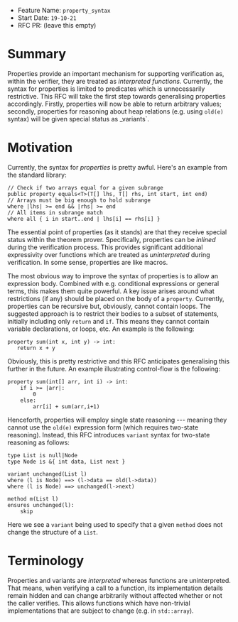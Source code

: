 - Feature Name: `property_syntax`
- Start Date: `19-10-21`
- RFC PR: (leave this empty)

# Summary

Properties provide an important mechanism for supporting verification
as, within the verifier, they are treated as _interpreted functions_.
Currently, the syntax for properties is limited to predicates which is
unnecessarily restrictive.  This RFC will take the first step towards
generalising properties accordingly.  Firstly, properties will now be
able to return arbitrary values; secondly, properties for reasoning
about heap relations (e.g. using `old(e)` syntax) will be given
special status as _variants`.

# Motivation

Currently, the syntax for _properties_ is pretty awful.  Here's an
example from the standard library:

```
// Check if two arrays equal for a given subrange
public property equals<T>(T[] lhs, T[] rhs, int start, int end)
// Arrays must be big enough to hold subrange
where |lhs| >= end && |rhs| >= end
// All items in subrange match
where all { i in start..end | lhs[i] == rhs[i] }
```

The essential point of properties (as it stands) are that they receive
special status within the theorem prover.  Specifically, properties
can be _inlined_ during the verification process. This provides
significant additional expressivity over functions which are treated
as _uninterpreted_ during verification.  In some sense, properties are
like macros.

The most obvious way to improve the syntax of properties is to allow
an expression body.  Combined with e.g. conditional expressions or
general terms, this makes them quite powerful.  A key issue arises
around what restrictions (if any) should be placed on the body of a
`property`.  Currently, properties can be recursive but, obviously,
cannot contain loops.  The suggested approach is to restrict their
bodies to a subset of statements, initially including only `return`
and `if`.  This means they cannot contain variable declarations, or
loops, etc.  An example is the following:

```Whiley
property sum(int x, int y) -> int:
   return x + y
```

Obviously, this is pretty restrictive and this RFC anticipates
generalising this further in the future.  An example illustrating
control-flow is the following:

```Whiley
property sum(int[] arr, int i) -> int:
    if i >= |arr|:
        0
    else:
        arr[i] + sum(arr,i+1)
```

Henceforth, properties will employ single state reasoning --- meaning
they cannot use the `old(e)` expression form (which requires two-state
reasoning).  Instead, this RFC introduces `variant` syntax for
two-state reasoning as follows:

```Whiley
type List is null|Node
type Node is &{ int data, List next }

variant unchanged(List l)
where (l is Node) ==> (l->data == old(l->data))
where (l is Node) ==> unchanged(l->next)

method m(List l)
ensures unchanged(l):
    skip
```

Here we see a `variant` being used to specify that a given `method`
does not change the structure of a `List`.

# Terminology

Properties and variants are _interpreted_ whereas functions are
uninterpreted.  That means, when verifying a call to a function, its
implementation details remain hidden and can change arbitrarily
without affected whether or not the caller verifies.  This allows
functions which have non-trivial implementations that are subject to
change (e.g. in `std::array`).
